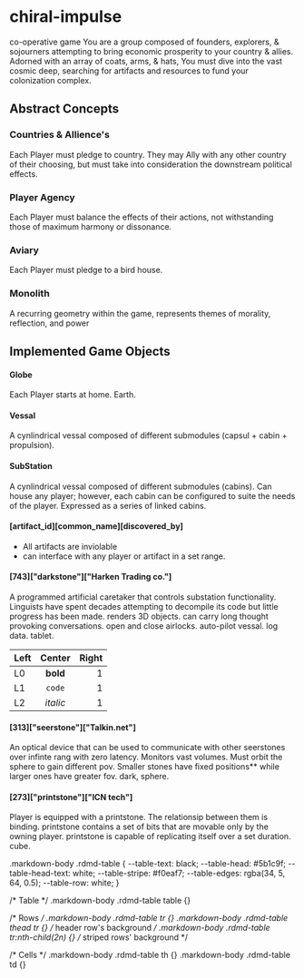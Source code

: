 # chiral-impulse
co-operative game
  You are a group composed of founders, explorers, & sojourners attempting to bring economic prosperity to your country & allies. Adorned with an array of coats, arms, & hats, You must dive into the vast cosmic deep, searching for artifacts and resources to fund your colonization complex. 

## Abstract Concepts
### Countries & Allience's
  Each Player must pledge to country. They may Ally with any other country of their choosing, but must take into consideration the downstream political effects. 
### Player Agency
  Each Player must balance the effects of their actions, not withstanding those of maximum harmony or dissonance. 
### Aviary
  Each Player must pledge to a bird house. 
### Monolith 
  A recurring geometry within the game, represents themes of morality, reflection, and power

## Implemented Game Objects 
#### Globe
  Each Player starts at home. Earth.
#### Vessal
  A cynlindrical vessal composed of different submodules (capsul + cabin + propulsion).
#### SubStation
  A cynlindrical vessal composed of different submodules (cabins). Can house any player; however, each cabin can be configured to suite the needs of the player. Expressed as a series of linked cabins. 

#### [artifact_id][common_name][discovered_by]
- All artifacts are inviolable
- can interface with any player or artifact in a set range. 
#### [743]["darkstone"]["Harken Trading co."]
  A programmed artificial caretaker that controls substation functionality. Linguists have spent decades attempting to decompile its code but little progress has been made.
  renders 3D objects.
  can carry long thought provoking conversations.
  open and close airlocks. 
  auto-pilot vessal.
  log data.
  tablet.

| Left |  Center  | Right |
|:-----|:--------:|------:|
| L0   | **bold** | 1 |
| L1   |  `code`  | 1 |
| L2   | _italic_ | 1 |
  
  #### [313]["seerstone"]["Talkin.net"]
  An optical device that can be used to communicate with other seerstones over infinte rang with zero latency. 
  Monitors vast volumes. 
  Must orbit the sphere to gain different pov.
  Smaller stones have fixed positions** while larger ones have greater fov.
  dark, sphere. 
  #### [273]["printstone"]["ICN tech"]
  Player is equipped with a printstone. The relationsip between them is binding.
  printstone contains a set of bits that are movable only by the owning player.
  printstone is capable of replicating itself over a set duration.
  cube.

  .markdown-body .rdmd-table {
  --table-text: black;
  --table-head: #5b1c9f;
  --table-head-text: white;
  --table-stripe: #f0eaf7;
  --table-edges: rgba(34, 5, 64, 0.5);
  --table-row: white;
}

/* Table
 */
.markdown-body .rdmd-table table {}

/* Rows
 */
.markdown-body .rdmd-table tr {}
.markdown-body .rdmd-table thead tr {}
/* header row's background */
.markdown-body .rdmd-table tr:nth-child(2n) {}
/* striped rows' background */

/* Cells
 */
.markdown-body .rdmd-table th {}
.markdown-body .rdmd-table td {}


  







